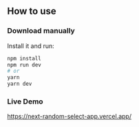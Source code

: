## How to use

### Download manually

Install it and run:

```bash
npm install
npm run dev
# or
yarn
yarn dev
```

### Live Demo
https://next-random-select-app.vercel.app/
